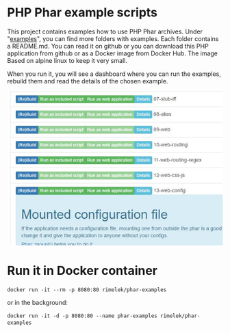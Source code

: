 # PHP Phar example scripts

This project contains examples how to use PHP Phar archives. Under "[examples](examples)", 
you can find more folders with examples. Each folder contains a README.md. 
You can read it on github or you can download this PHP application from github
or as a Docker image from Docker Hub. The image Based on alpine linux to keep it 
very small.

When you run it, you will see a dashboard where you can run the examples, 
rebuild them and read the details of the chosen example.

[![Dashboard](dashboard.jpg)](dashboard.jpg)

# Run it in Docker container

```
docker run -it --rm -p 8080:80 rimelek/phar-examples
```

or in the background:

```
docker run -it -d -p 8080:80 --name phar-examples rimelek/phar-examples
```
